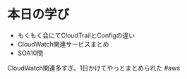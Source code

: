 # 本日の学び
- もくもく会にてCloudTrailとConfigの違い
- CloudWatch関連サービスまとめ
- SOA10問

CloudWatch関連多すぎ。1日かけてやっとまとめられた
#aws

